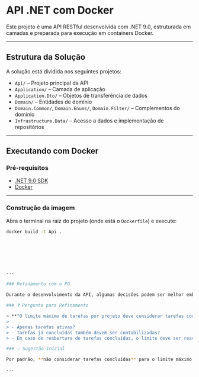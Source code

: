 ﻿# API .NET com Docker

Este projeto é uma API RESTful desenvolvida com .NET 9.0, estruturada em camadas e preparada para execução em containers Docker.

---

## Estrutura da Solução

A solução está dividida nos seguintes projetos:

- `Api/` – Projeto principal da API
- `Application/` – Camada de aplicação
- `Application.Dto/` – Objetos de transferência de dados
- `Domain/` – Entidades de domínio
- `Domain.Common/`, `Domain.Enums/`, `Domain.Filter/` – Complementos do domínio
- `Infrastructure.Data/` – Acesso a dados e implementação de repositórios

---

## Executando com Docker

### Pré-requisitos

- [.NET 9.0 SDK](https://dotnet.microsoft.com/download/dotnet/9.0)
- [Docker](https://www.docker.com/)

---

### Construção da imagem

Abra o terminal na raiz do projeto (onde está o `Dockerfile`) e execute:

```bash
docker build -t Api .







---

### Refinamento com o PO

Durante o desenvolvimento da API, algumas decisões podem ser melhor embasadas com a colaboração do Product Owner (PO). Abaixo está uma sugestão de pergunta para discussão em sessões de refinamento, com o objetivo de antecipar melhorias e alinhar o comportamento esperado do sistema:

### ❓ Pergunta para Refinamento

> **"O limite máximo de tarefas por projeto deve considerar tarefas com qual status?**
>
> - Apenas tarefas ativas?
> - Tarefas já concluídas também devem ser contabilizadas?
> - Em caso de reabertura de tarefas concluídas, o limite deve ser reavaliado?"

### 💡 Sugestão Inicial

Por padrão, **não considerar tarefas concluídas** para o limite máximo de tarefas pode ser mais flexível para o usuário final, evitando bloqueios desnecessários em projetos já encerrados. No entanto, é essencial alinhar esse comportamento com as regras de negócio definidas pelo PO.

---

